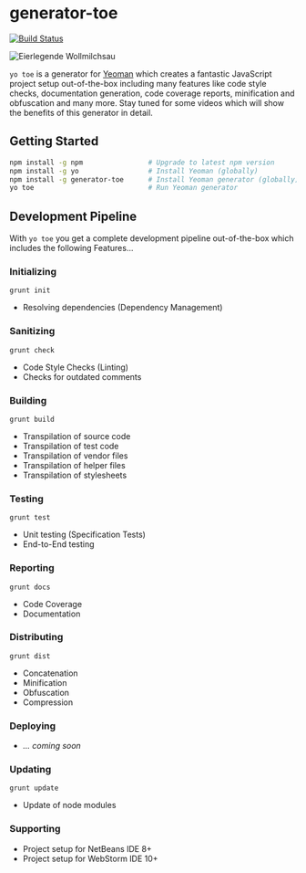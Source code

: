 # generator-toe

[![Build Status](https://secure.travis-ci.org/bennyn/generator-toe.png?branch=master)](https://travis-ci.org/bennyn/generator-toe)

![Eierlegende Wollmilchsau](https://dl.dropboxusercontent.com/u/74217418/github.io/bennyn/generator-toe/wollmilchsau.jpg)

`yo toe` is a generator for [Yeoman](http://yeoman.io) which creates a fantastic JavaScript project setup out-of-the-box including many features like code style checks, documentation generation, code coverage reports, minification and obfuscation and many more. Stay tuned for some videos which will show the benefits of this generator in detail.

## Getting Started

```bash
npm install -g npm                # Upgrade to latest npm version
npm install -g yo                 # Install Yeoman (globally)
npm install -g generator-toe      # Install Yeoman generator (globally)
yo toe                            # Run Yeoman generator
```

## Development Pipeline

With `yo toe` you get a complete development pipeline out-of-the-box which includes the following Features...

### Initializing

`grunt init`

- Resolving dependencies (Dependency Management)

### Sanitizing

`grunt check`

- Code Style Checks (Linting)
- Checks for outdated comments

### Building

`grunt build`

- Transpilation of source code
- Transpilation of test code
- Transpilation of vendor files
- Transpilation of helper files
- Transpilation of stylesheets

### Testing

`grunt test`

- Unit testing (Specification Tests)
- End-to-End testing

### Reporting

`grunt docs`

- Code Coverage
- Documentation

### Distributing

`grunt dist`

- Concatenation
- Minification
- Obfuscation
- Compression

### Deploying

- *... coming soon*

### Updating

`grunt update`

- Update of node modules

### Supporting

- Project setup for NetBeans IDE 8+
- Project setup for WebStorm IDE 10+

